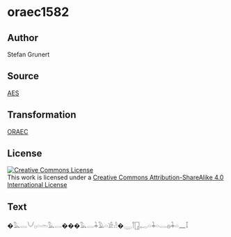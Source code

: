 # oraec1582

## Author

Stefan Grunert

## Source

[AES](https://github.com/simondschweitzer/aes)

## Transformation

[ORAEC](https://oraec.github.io/)

## License

<a rel="license" href="http://creativecommons.org/licenses/by-sa/4.0/"><img alt="Creative Commons License" style="border-width:0" src="https://i.creativecommons.org/l/by-sa/4.0/88x31.png" /></a><br />This work is licensed under a <a rel="license" href="http://creativecommons.org/licenses/by-sa/4.0/">Creative Commons Attribution-ShareAlike 4.0 International License</a>

## Text

�𓅓𓂋𓄋𓊪𓏏𓏛𓅓𓂋���𓅓𓂋𓇓𓄿𓏏𓀀𓁐�𓇾𓋾𓉗𓉻𓏏𓇓𓏏𓂋𓐍𓇓𓏏𓈖𓄤<br>
